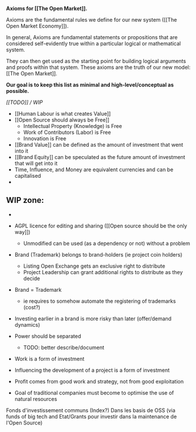 
**Axioms for [[The Open Market]].**

Axioms are the fundamental rules we define for our new system ([[The Open Market Economy]]).

In general, Axioms are fundamental statements or propositions that are considered self-evidently true within a particular logical or mathematical system.

They can then get used as the starting point for building logical arguments and proofs within that system. These axioms are the truth of our new model: [[The Open Market]].

**Our goal is to keep this list as minimal and high-level/conceptual as possible.**

_[[TODO]] / WIP_

- [[Human Labour is what creates Value]]
- [[Open Source should always be Free]]
	- Intellectual Property (Knowledge) is Free
	- Work of Contributors (Labor) is Free
	- Innovation is Free
- [[Brand Value]] can be defined as the amount of investment that went into it
- [[Brand Equity]] can be speculated as the future amount of investment that will get into it
- Time, Influence, and Money are equivalent currencies and can be capitalised
- 


WIP zone:
---

- 
- AGPL licence for editing and sharing ([[Open source should be the only way]])
	- Unmodified can be used (as a dependency or not) without a problem
- Brand (Trademark) belongs to brand-holders (ie project coin holders)
	- Listing Open Exchange gets an exclusive right to distribute
	- Project Leadership can grant additional rights to distribute as they decide
- Brand = Trademark
	- ie requires to somehow automate the registering of trademarks (cost?)
- Investing earlier in a brand is more risky than later (offer/demand dynamics)
- Power should be separated
	- TODO: better describe/document
- Work is a form of investment
- Influencing the development of a project is a form of investment
- Profit comes from good work and strategy, not from good exploitation

- Goal of traditional companies must become to optimise the use of natural resources



Fonds d'investissement communs (Index?) Dans les basis de OSS
(via funds of big tech and Etat/Grants pour investir dans la maintenance de l'Open Source)

